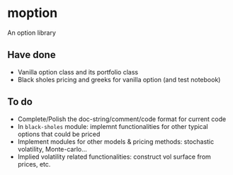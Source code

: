 # moption
 An option library

## Have done
- Vanilla option class and its portfolio class
- Black sholes pricing and greeks for vanilla option (and test notebook)

## To do
- Complete/Polish the doc-string/comment/code format for current code 
- In `black-sholes` module: implemnt functionalities for other typical options that could be priced
- Implement modules for other models & pricing methods: stochastic volatility, Monte-carlo...
- Implied volatility related functionalities: construct vol surface from prices, etc.

